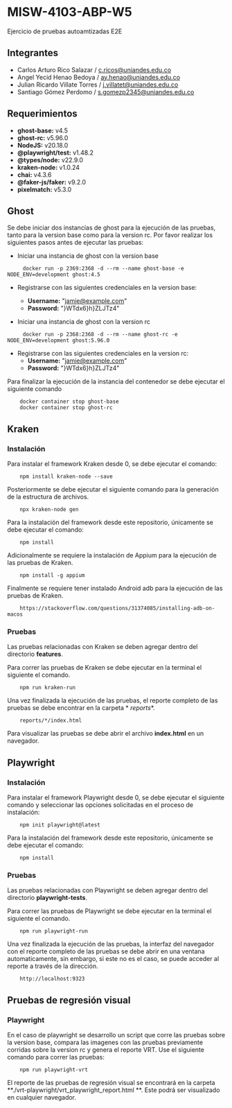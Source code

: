 # MISW-4103-ABP-W5

Ejercicio de pruebas autoamtizadas E2E

## Integrantes

- Carlos Arturo Rico Salazar / [c.ricos@uniandes.edu.co](c.ricos@uniandes.edu.co)
- Angel Yecid Henao Bedoya / [ay.henao@uniandes.edu.co](ay.henao@uniandes.edu.co)
- Julian Ricardo Villate Torres / [j.villatet@uniandes.edu.co](j.villatet@uniandes.edu.co)
- Santiago Gómez Perdomo / [s.gomezp2345@uniandes.edu.co](s.gomezp2345@uniandes.edu.co)

## Requerimientos

- **ghost-base:** v4.5
- **ghost-rc:** v5.96.0
- **NodeJS:** v20.18.0
- **@playwright/test:** v1.48.2
- **@types/node:** v22.9.0
- **kraken-node:** v1.0.24
- **chai:** v4.3.6
- **@faker-js/faker:** v9.2.0
- **pixelmatch:** v5.3.0

## Ghost

Se debe iniciar dos instancías de ghost para la ejecución de las pruebas, tanto para la version base como para la
version rc. Por favor realizar los siguientes pasos antes de ejecutar las pruebas:

- Iniciar una instancia de ghost con la version base

```shell
     docker run -p 2369:2368 -d --rm --name ghost-base -e NODE_ENV=development ghost:4.5
```

- Registrarse con las siguientes credenciales en la version base:
    - **Username:** "jamie@example.com"
    - **Password:** "}WTdx6}h}ZLJTz4"

- Iniciar una instancia de ghost con la version rc

```shell
     docker run -p 2368:2368 -d --rm --name ghost-rc -e NODE_ENV=development ghost:5.96.0
```

- Registrarse con las siguientes credenciales en la version rc:
    - **Username:** "jamie@example.com"
    - **Password:** "}WTdx6}h}ZLJTz4"

Para finalizar la ejecución de la instancia del contenedor se debe ejecutar el siguiente comando

```shell
    docker container stop ghost-base
    docker container stop ghost-rc
```

## Kraken

### Instalación

Para instalar el framework Kraken desde 0, se debe ejecutar el comando:

```shell
    npm install kraken-node --save
```

Posteriormente se debe ejecutar el siguiente comando para la generación de la estructura de archivos.

```shell
    npx kraken-node gen
```

Para la instalación del framework desde este repositorio, únicamente se debe ejecutar el comando:

```shell
    npm install
```

Adicionalmente se requiere la instalación de Appium para la ejecución de las pruebas de Kraken.

```shell
    npm install -g appium
```

Finalmente se requiere tener instalado Android adb para la ejecución de las pruebas de Kraken.

```shell
    https://stackoverflow.com/questions/31374085/installing-adb-on-macos
```

### Pruebas

Las pruebas relacionadas con Kraken se deben agregar dentro del directorio **features**.

Para correr las pruebas de Kraken se debe ejecutar en la terminal el siguiente el comando.

```shell
    npm run kraken-run
```

Una vez finalizada la ejecución de las pruebas, el reporte completo de las pruebas se debe encontrar en la carpeta *
*reports**.

```shell
    reports/*/index.html
```

Para visualizar las pruebas se debe abrir el archivo **index.html** en un navegador.

## Playwright

### Instalación

Para instalar el framework Playwright desde 0, se debe ejecutar el siguiente comando y seleccionar las opciones
solicitadas en el proceso de instalación:

```shell
    npm init playwright@latest
```

Para la instalación del framework desde este repositorio, únicamente se debe ejecutar el comando:

```shell
    npm install
```

### Pruebas

Las pruebas relacionadas con Playwright se deben agregar dentro del directorio **playwright-tests**.

Para correr las pruebas de Playwright se debe ejecutar en la terminal el siguiente el comando.

```shell
    npm run playwright-run
```

Una vez finalizada la ejecución de las pruebas, la interfaz del navegador con el reporte completo de las pruebas se debe
abrir en una ventana automaticamente, sin embargo, si este no es el caso, se puede acceder al reporte a través de la
dirección.

```shell
    http://localhost:9323
```

## Pruebas de regresión visual

### Playwright

En el caso de playwright se desarrollo un script que corre las pruebas sobre la version base, compara las imagenes con
las pruebas previamente corridas sobre la version rc y genera el reporte VRT.
Use el siguiente comando para correr las pruebas:

```
    npm run playwright-vrt
```

El reporte de las pruebas de regresión visual se encontrará en la carpeta **./vrt-playwright/vrt_playwright_report.html
**.
Este podrá ser visualizado en cualquier navegador.